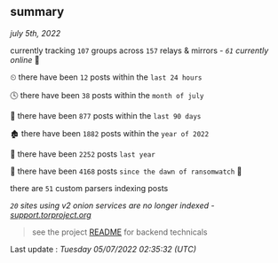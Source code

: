 
## summary
_july 5th, 2022_

currently tracking `107` groups across `157` relays & mirrors - _`61` currently online_ 📡

⏲ there have been `12` posts within the `last 24 hours`

🕓 there have been `38` posts within the `month of july`

📅 there have been `877` posts within the `last 90 days`

🏚 there have been `1882` posts within the `year of 2022`

🚀 there have been `2252` posts `last year`

🦕 there have been `4168` posts `since the dawn of ransomwatch` 🐣

there are `51` custom parsers indexing posts

_`20` sites using v2 onion services are no longer indexed - [support.torproject.org](https://support.torproject.org/onionservices/v2-deprecation/)_

> see the project [README](https://github.com/jmousqueton/ransomwatch#readme) for backend technicals



Last update : _Tuesday 05/07/2022 02:35:32 (UTC)_

